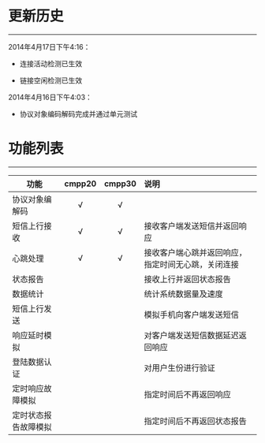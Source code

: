 # 更新历史  
---  
2014年4月17日下午4:16：    

* 连接活动检测已生效  

* 链接空闲检测已生效  

2014年4月16日下午4:03：  

* 协议对象编码解码完成并通过单元测试  

# 功能列表
---  
功能    |cmpp20 |cmpp30  |说明  
-------|:-------:|:--------:|:----  
协议对象编解码|√|√|  
短信上行接收|√|√|接收客户端发送短信并返回响应
心跳处理|√|√|接收客户端心跳并返回响应，指定时间无心跳，关闭连接
状态报告|||接收上行并返回状态报告
数据统计|||统计系统数据量及速度  
短信上行发送|||模拟手机向客户端发送短信  
响应延时模拟|||对客户端发送短信数据延迟返回响应  
登陆数据认证|||对用户生份进行验证  
定时响应故障模拟|||指定时间后不再返回响应  
定时状态报告故障模拟|||指定时间后不再返回状态报告  


